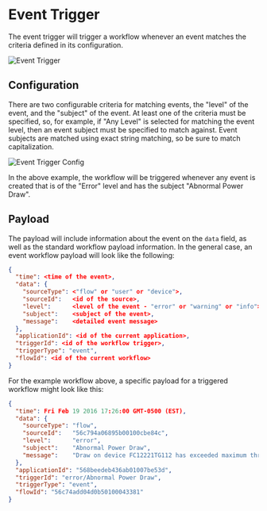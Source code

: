 # Event Trigger

The event trigger will trigger a workflow whenever an event matches the criteria defined in its configuration.

![Event Trigger](/images/workflows/triggers/event-trigger.png "Event Trigger")

## Configuration

There are two configurable criteria for matching events, the "level" of the event, and the "subject" of the event.  At least one of the criteria must be specified, so, for example, if "Any Level" is selected for matching the event level, then an event subject must be specified to match against.  Event subjects are matched using exact string matching, so be sure to match capitalization.

![Event Trigger Config](/images/workflows/triggers/event-trigger-config.png "Event Trigger Config")

In the above example, the workflow will be triggered whenever any event is created that is of the "Error" level and has the subject "Abnormal Power Draw".

## Payload

The payload will include information about the event on the `data` field, as well as the standard workflow payload information.  In the general case, an event workflow payload will look like the following:

```json
{
  "time": <time of the event>,
  "data": {
    "sourceType": <"flow" or "user" or "device">,
    "sourceId":   <id of the source>,
    "level":      <level of the event - "error" or "warning" or "info">,
    "subject":    <subject of the event>,
    "message":    <detailed event message>
  },
  "applicationId": <id of the current application>,
  "triggerId": <id of the workflow trigger>,
  "triggerType": "event",
  "flowId": <id of the current workflow>
}
```

For the example workflow above, a specific payload for a triggered workflow might look like this:

```json
{
  "time": Fri Feb 19 2016 17:26:00 GMT-0500 (EST),
  "data": {
    "sourceType": "flow",
    "sourceId":   "56c794a06895b00100cbe84c",
    "level":      "error",
    "subject":    "Abnormal Power Draw",
    "message":    "Draw on device FC12221TG112 has exceeded maximum threshold"
  },
  "applicationId": "568beedeb436ab01007be53d",
  "triggerId": "error/Abnormal Power Draw",
  "triggerType": "event",
  "flowId": "56c74add04d0b50100043381"
}
```
